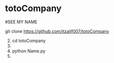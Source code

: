 # totoCompany

#SEE MY NAME 


git clone https://github.com/itzalif007/totoCompany

2.  cd totoCompany 
3.  
4.  python Name.py
5.  
